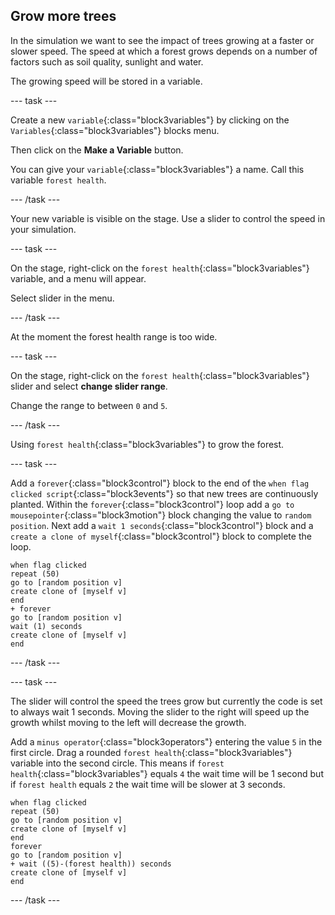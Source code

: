 ## Grow more trees

In the simulation we want to see the impact of trees growing at a faster or slower speed. The speed at which a forest grows depends on a number of factors such as soil quality, sunlight and water.

The growing speed will be stored in a variable.

--- task ---

Create a new `variable`{:class="block3variables"} by clicking on the `Variables`{:class="block3variables"} blocks menu.

Then click on the **Make a Variable** button.

You can give your `variable`{:class="block3variables"} a name. Call this variable `forest health`.

--- /task ---

Your new variable is visible on the stage. Use a slider to control the speed in your simulation.

--- task ---

On the stage, right-click on the `forest health`{:class="block3variables"} variable, and a menu will appear.

Select slider in the menu.

--- /task ---

At the moment the forest health range is too wide.

--- task ---

On the stage, right-click on the `forest health`{:class="block3variables"} slider and select **change slider range**.

Change the range to between `0` and `5`.

--- /task ---

Using `forest health`{:class="block3variables"} to grow the forest.

--- task ---

Add a `forever`{:class="block3control"} block to the end of the `when flag clicked script`{:class="block3events"} so that new trees are continuously planted. Within the `forever`{:class="block3control"} loop add a `go to mousepointer`{:class="block3motion"} block changing the value to `random position`. Next add a `wait 1 seconds`{:class="block3control"} block and a `create a clone of myself`{:class="block3control"} block to complete the loop.

```blocks3
when flag clicked
repeat (50)
go to [random position v]
create clone of [myself v]
end
+ forever
go to [random position v]
wait (1) seconds
create clone of [myself v]
end
```

--- /task ---

--- task ---

The slider will control the speed the trees grow but currently the code is set to always wait 1 seconds. Moving the slider to the right will speed up the growth whilst moving to the left will decrease the growth.

Add a `minus operator`{:class="block3operators"} entering the value `5` in the first circle. Drag a rounded `forest health`{:class="block3variables"} variable into the second circle. This means if `forest health`{:class="block3variables"} equals `4` the wait time will be 1 second but if `forest health` equals `2` the wait time will be slower at 3 seconds.

```blocks3
when flag clicked
repeat (50)
go to [random position v]
create clone of [myself v]
end
forever
go to [random position v]
+ wait ((5)-(forest health)) seconds
create clone of [myself v]
end
```

--- /task ---
